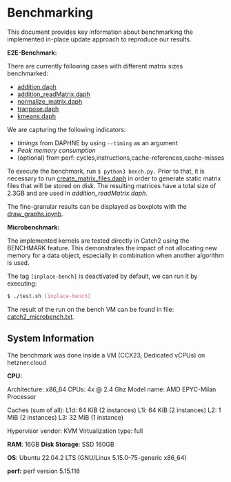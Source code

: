 # Benchmarking

This document provides key information about benchmarking the implemented in-place update approach to reproduce our results.

**E2E-Benchmark:**

There are currently following cases with different matrix sizes benchmarked:

* [addition.daph](addition.daph)
* [addition_readMatrix.daph](addition_readMatrix.daph)
* [normalize_matrix.daph](normalize_matrix.daph)
* [tranpose.daph](tranpose.daph)
* [kmeans.daph](kmeans.daph)

 We are capturing the following indicators:

* *timings* from DAPHNE by using `--timing` as an argument
* *Peak memory* *consumption*
* (optional) from perf: cycles,instructions,cache-references,cache-misses

To execute the benchmark, run `﻿$ python3 bench.py.` Prior to that, it is necessary to run [create_matrix_files.daph](create_matrix_files.daph) in order to generate static matrix files that will be stored on disk. The resulting matrices have a total size of 2.3GB and are used in *addition_readMatrix.daph*.

The fine-granular results can be displayed as boxplots with the [draw_graphs.ipynb](draw_graphs.ipynb).

**Microbenchmark:**

The implemented kernels are tested directly in Catch2 using the BENCHMARK feature. This demonstrates the impact of not allocating new memory for a data object, especially in combination when another algorithm is used.

The tag `[inplace-bench]` is deactivated by default, we can run it by executing:

```bash
$ ./test.sh [inplace-bench]
```

The result of the run on the bench VM can be found in file: [catch2_microbench.txt](/bench/results/catch2_microbench.txt).

## System Information

The benchmark was done inside a VM (CCX23, Dedicated vCPUs) on hetzner.cloud

**CPU:**

Architecture: x86_64
CPUs: 4x @ 2.4 Ghz
Model name: AMD EPYC-Milan Processor

Caches (sum of all):
L1d: 64 KiB (2 instances)
L1i: 64 KiB (2 instances)
L2: 1 MiB (2 instances)
L3: 32 MiB (1 instance)

Hypervisor vendor: KVM
Virtualization type:  full

**RAM**: 16GB
**Disk Storage**: SSD 160GB

**OS**: Ubuntu 22.04.2 LTS (GNU/Linux 5.15.0-75-generic x86_64)

**perf:** perf version 5.15.116
